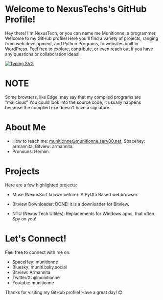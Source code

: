 # Welcome to NexusTechs's GitHub Profile! 
Hey there! I'm NexusTech, or you can name me Munitionne, a programmer. Welcome to my GitHub profile! Here you'll find a variety of projects, ranging from web development, and Python Programs, to websites built in WordPress. Feel free to explore, contribute, or even reach out if you have any questions or collaboration ideas!

[![Typing SVG](https://readme-typing-svg.demolab.com?font=Fira+Code&pause=1000&color=0F8808&width=435&lines=Welcome+to+munitionne;Follow+me%2C+I+don't+force+you;I+like+tf2)](https://git.io/typing-svg)
# NOTE

Some browsers, like Edge, may say that my complied programs are "malicious" You could look into the source code, it usually happens because the complied exe doesn't have a signature.

# About Me 
* How to reach me: munitionne@munitionne.serv00.net, Spacehey: armannita, Bitview: armannita.
* Pronouns: He/him.

# Projects
Here are a few highlighted projects:

* Muse (NexusSurf known before): A PyQt5 Based webbrowser.

* Bitview Downloader: DONE! it is a downloader for Bitview.

* NTU (Nexus Tech Ultiles): Replacements for Windows apps, that often Spy on you!

# Let's Connect!
Feel free to connect with me on:
* SpaceHey: munitionne
* Bluesky: muniti.bsky.social
* Bitview: Armannita
* Twitter/X: @munitionne
* Youtube: munitionne

Thanks for visiting my GitHub profile! Have a great day! 😊
<!---
nexustech24/nexustech24 is a ✨ special ✨ repository because its `README.md` (this file) appears on your GitHub profile.
You can click the Preview link to take a look at your changes.
--->
